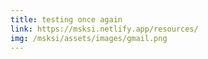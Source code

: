 ```yaml
---
title: testing once again
link: https://msksi.netlify.app/resources/
img: /msksi/assets/images/gmail.png
---
```

